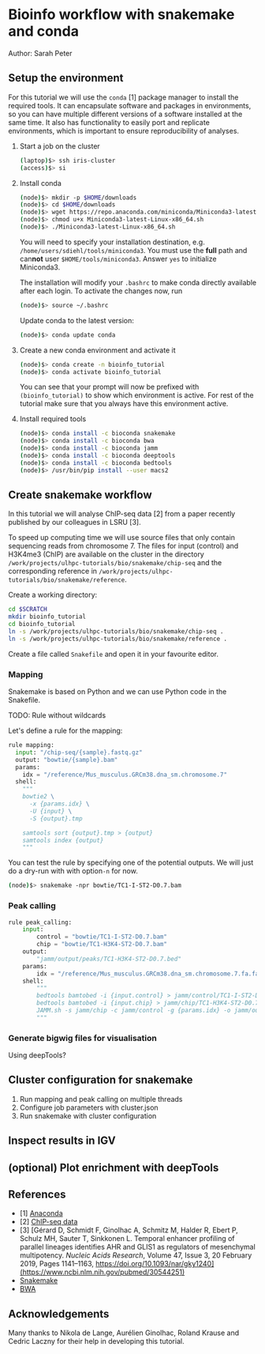 # Bioinfo workflow with snakemake and conda

Author: Sarah Peter

## Setup the environment

For this tutorial we will use the `conda` [1] package manager to install the required tools. It can encapsulate software and packages in environments, so you can have multiple different versions of a software installed at the same time. It also has functionality to easily port and replicate environments, which is important to ensure reproducibility of analyses.

1. Start a job on the cluster

   ```bash
   (laptop)$> ssh iris-cluster
   (access)$> si
   ```

2. Install conda

   ```bash
   (node)$> mkdir -p $HOME/downloads
   (node)$> cd $HOME/downloads
   (node)$> wget https://repo.anaconda.com/miniconda/Miniconda3-latest-Linux-x86_64.sh
   (node)$> chmod u+x Miniconda3-latest-Linux-x86_64.sh
   (node)$> ./Miniconda3-latest-Linux-x86_64.sh 
   ```
   You will need to specify your installation destination, e.g. `/home/users/sdiehl/tools/miniconda3`. You must use the **full** path and can**not** user `$HOME/tools/miniconda3`. Answer `yes` to initialize Miniconda3. 

   The installation will modify your `.bashrc` to make conda directly available after each login. To activate the changes now, run

   ```bash
   (node)$> source ~/.bashrc
   ```

   Update conda to the latest version:
   ```bash
   (node)$> conda update conda 
   ```

3. Create a new conda environment and activate it

   ```bash
   (node)$> conda create -n bioinfo_tutorial
   (node)$> conda activate bioinfo_tutorial
   ```
   You can see that your prompt will now be prefixed with `(bioinfo_tutorial)` to show which environment is active. For rest of the tutorial make sure that you always have this environment active.
4. Install required tools

   ```bash
   (node)$> conda install -c bioconda snakemake
   (node)$> conda install -c bioconda bwa
   (node)$> conda install -c bioconda jamm
   (node)$> conda install -c bioconda deeptools
   (node)$> conda install -c bioconda bedtools
   (node)$> /usr/bin/pip install --user macs2
   ```
   
   

## Create snakemake workflow

In this tutorial we will analyse ChIP-seq data [2] from a paper recently published by our colleagues in LSRU [3].

To speed up computing time we will use source files that only contain sequencing reads from chromosome 7. The files for input (control) and H3K4me3 (ChIP) are available on the cluster in the directory `/work/projects/ulhpc-tutorials/bio/snakemake/chip-seq` and the corresponding reference in `/work/projects/ulhpc-tutorials/bio/snakemake/reference`.

Create a working directory:

```bash
cd $SCRATCH
mkdir bioinfo_tutorial
cd bioinfo_tutorial
ln -s /work/projects/ulhpc-tutorials/bio/snakemake/chip-seq .
ln -s /work/projects/ulhpc-tutorials/bio/snakemake/reference .
```

Create a file called `Snakefile` and open it in your favourite editor.

### Mapping

Snakemake is based on Python and we can use Python code in the Snakefile.

TODO: Rule without wildcards

Let's define a rule for the mapping:

```python
rule mapping:
  input: "/chip-seq/{sample}.fastq.gz"
  output: "bowtie/{sample}.bam"
  params:
    idx = "/reference/Mus_musculus.GRCm38.dna_sm.chromosome.7"
  shell:
    """
    bowtie2 \
      -x {params.idx} \
      -U {input} \
      -S {output}.tmp

    samtools sort {output}.tmp > {output}
    samtools index {output}
    """
```

You can test the rule by specifying one of the potential outputs. We will just do a dry-run with with option`-n` for now.

```bash
(node)$> snakemake -npr bowtie/TC1-I-ST2-D0.7.bam
```



### Peak calling

```python
rule peak_calling:
	input:
		control = "bowtie/TC1-I-ST2-D0.7.bam"
		chip = "bowtie/TC1-H3K4-ST2-D0.7.bam"
	output:
		"jamm/output/peaks/TC1-H3K4-ST2-D0.7.bed"
	params:
		idx = "/reference/Mus_musculus.GRCm38.dna_sm.chromosome.7.fa.fai"
	shell:
		"""
		bedtools bamtobed -i {input.control} > jamm/control/TC1-I-ST2-D0.7.bed
		bedtools bamtobed -i {input.chip} > jamm/chip/TC1-H3K4-ST2-D0.7.bed
		JAMM.sh -s jamm/chip -c jamm/control -g {params.idx} -o jamm/output
		"""
```



### Generate bigwig files for visualisation

Using deepTools?



## Cluster configuration for snakemake

1. Run mapping and peak calling on multiple threads
2. Configure job parameters with cluster.json
3. Run snakemake with cluster configuration



## Inspect results in IGV



## (optional) Plot enrichment with deepTools





## References

* [1] [Anaconda](https://www.anaconda.com/)
* [2] [ChIP-seq data](https://www.ebi.ac.uk/ena/data/view/PRJEB20933)
* [3] [Gérard D, Schmidt F, Ginolhac A, Schmitz M, Halder R, Ebert P, Schulz MH, Sauter T, Sinkkonen L. Temporal enhancer profiling of parallel lineages identifies AHR and GLIS1 as regulators of mesenchymal multipotency. *Nucleic Acids Research*, Volume 47, Issue 3, 20 February 2019, Pages 1141–1163, https://doi.org/10.1093/nar/gky1240](https://www.ncbi.nlm.nih.gov/pubmed/30544251)
* [Snakemake](https://snakemake.readthedocs.io/en/stable/)
* [BWA](http://bio-bwa.sourceforge.net/)

## Acknowledgements

Many thanks to Nikola de Lange, Aurélien Ginolhac, Roland Krause and Cedric Laczny for their help in developing this tutorial.